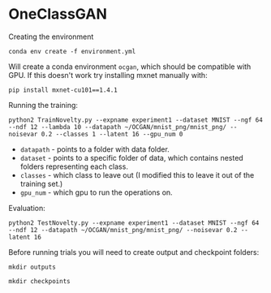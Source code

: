 # OneClassGAN

Creating the environment

`conda env create -f environment.yml`

Will create a conda environment `ocgan`, which should be compatible with GPU.
If this doesn't work try installing mxnet manually with:

`pip install mxnet-cu101==1.4.1`

Running the training:

`python2 TrainNovelty.py --expname experiment1 --dataset MNIST --ngf 64 --ndf 12 --lambda 10 --datapath ~/OCGAN/mnist_png/mnist_png/ --noisevar 0.2 --classes 1 --latent 16 --gpu_num 0`

- `datapath` - points to a folder with data folder.
- `dataset` - points to a specific folder of data, which contains nested folders representing each class.
- `classes` - which class to leave out (I modified this to leave it out of the training set.)
- `gpu_num` - which gpu to run the operations on.

Evaluation:

`python2 TestNovelty.py --expname experiment1 --dataset MNIST --ngf 64 --ndf 12 --datapath ~/OCGAN/mnist_png/mnist_png/ --noisevar 0.2 --latent 16`


Before running trials you will need to create output and checkpoint folders:

`mkdir outputs`

`mkdir checkpoints`
